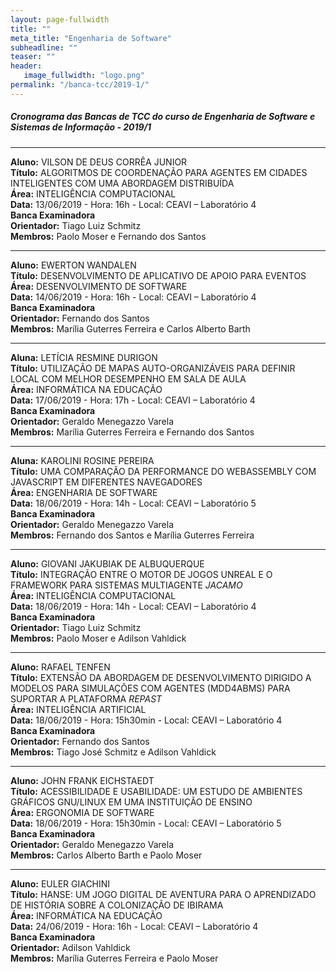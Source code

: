 ```yaml
---
layout: page-fullwidth
title: ""
meta_title: "Engenharia de Software"
subheadline: ""
teaser: ""
header:
   image_fullwidth: "logo.png"
permalink: "/banca-tcc/2019-1/"
---
```


##### **Cronograma das Bancas de TCC do curso de Engenharia de Software e Sistemas de Informação - 2019/1**

<hr>

**Aluno:** VILSON DE DEUS CORRÊA JUNIOR
<br>
**Título:** ALGORITMOS DE COORDENAÇÃO PARA AGENTES EM CIDADES INTELIGENTES COM UMA ABORDAGEM DISTRIBUÍDA
<br>
**Área:** INTELIGÊNCIA COMPUTACIONAL
<br>
**Data:** 13/06/2019  -  Hora: 16h  - Local: CEAVI – Laboratório 4
<br>
**Banca Examinadora**
<br>
**Orientador:** Tiago Luiz Schmitz
<br>
**Membros:** Paolo Moser e Fernando dos Santos 

<hr>

**Aluno:** EWERTON WANDALEN
<br>
**Título:** DESENVOLVIMENTO DE APLICATIVO DE APOIO PARA EVENTOS
<br>
**Área:** DESENVOLVIMENTO DE SOFTWARE
<br>
**Data:** 14/06/2019  -  Hora: 16h  - Local: CEAVI – Laboratório 4
<br>
**Banca Examinadora**
<br>
**Orientador:** Fernando dos Santos
<br>
**Membros:** Marília Guterres Ferreira e Carlos Alberto Barth

<hr>

**Aluna:** LETÍCIA RESMINE DURIGON
<br>
**Título:** UTILIZAÇÃO DE MAPAS AUTO-ORGANIZÁVEIS PARA DEFINIR LOCAL COM MELHOR DESEMPENHO EM SALA DE AULA
<br>
**Área:** INFORMÁTICA NA EDUCAÇÃO
<br>
**Data:** 17/06/2019  -  Hora: 17h  - Local: CEAVI – Laboratório 4
<br>
**Banca Examinadora**
<br>
**Orientador:** Geraldo Menegazzo Varela
<br>
**Membros:** Marília Guterres Ferreira e Fernando dos Santos   

<hr>

**Aluna:** KAROLINI ROSINE PEREIRA
<br>
**Título:** UMA COMPARAÇÃO DA PERFORMANCE DO WEBASSEMBLY COM JAVASCRIPT EM DIFERENTES NAVEGADORES
<br>
**Área:** ENGENHARIA DE SOFTWARE
<br>
**Data:** 18/06/2019  -  Hora: 14h  - Local: CEAVI – Laboratório 5
<br>
**Banca Examinadora**
<br>
**Orientador:** Geraldo Menegazzo Varela
<br>
**Membros:** Fernando dos Santos e Marília Guterres Ferreira    

<hr>

**Aluno:** GIOVANI JAKUBIAK DE ALBUQUERQUE
<br>
**Título:** INTEGRAÇÃO ENTRE O MOTOR DE JOGOS UNREAL E O FRAMEWORK PARA SISTEMAS MULTIAGENTE *JACAMO*
<br>
**Área:** INTELIGÊNCIA COMPUTACIONAL
<br>
**Data:** 18/06/2019  -  Hora: 14h  - Local: CEAVI – Laboratório 4
<br>
**Banca Examinadora**
<br>
**Orientador:** Tiago Luiz Schmitz
<br>
**Membros:** Paolo Moser e Adilson Vahldick   

<hr>

**Aluno:** RAFAEL TENFEN
<br>
**Título:** EXTENSÃO DA ABORDAGEM DE DESENVOLVIMENTO DIRIGIDO A MODELOS PARA SIMULAÇÕES COM AGENTES (MDD4ABMS) PARA SUPORTAR A PLATAFORMA *REPAST*
<br>
**Área:** INTELIGÊNCIA ARTIFICIAL
<br>
**Data:** 18/06/2019  -  Hora: 15h30min  - Local: CEAVI – Laboratório 4
<br>
**Banca Examinadora**
<br>
**Orientador:** Fernando dos Santos
<br>
**Membros:** Tiago José Schmitz e Adilson Vahldick    

<hr>

**Aluno:** JOHN FRANK EICHSTAEDT
<br>
**Título:** ACESSIBILIDADE E USABILIDADE: UM ESTUDO DE AMBIENTES GRÁFICOS GNU/LINUX EM UMA INSTITUIÇÃO DE ENSINO
<br>
**Área:** ERGONOMIA DE SOFTWARE
<br>
**Data:** 18/06/2019  -  Hora: 15h30min  - Local: CEAVI – Laboratório 5
<br>
**Banca Examinadora**
<br>
**Orientador:** Geraldo Menegazzo Varela
<br>
**Membros:** Carlos Alberto Barth e Paolo Moser 

<hr>

**Aluno:** EULER GIACHINI
<br>
**Título:** HANSE: UM JOGO DIGITAL DE AVENTURA PARA O APRENDIZADO DE HISTÓRIA SOBRE A COLONIZAÇÃO DE IBIRAMA
<br>
**Área:** INFORMÁTICA NA EDUCAÇÃO
<br>
**Data:** 24/06/2019  -  Hora: 16h  - Local: CEAVI – Laboratório 4
<br>
**Banca Examinadora**
<br>
**Orientador:** Adilson Vahldick
<br>
**Membros:** Marília Guterres Ferreira e Paolo Moser      